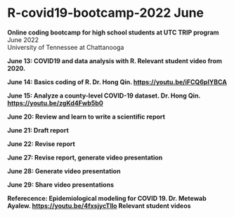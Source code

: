 # R-covid19-bootcamp-2022 June 

**Online coding bootcamp for high school students at UTC TRIP program** <br> 
June 2022 <br> 
University of Tennessee at Chattanooga <b> 

June 13: COVID19 and data analysis with R. Relevant student video from 2020. 

June 14:  Basics coding of R.  Dr. Hong Qin. https://youtu.be/iFCQ6plYBCA 

June 15:  Analyze a county-level COVID-19 dataset. Dr. Hong Qin. https://youtu.be/zgKd4Fwb5b0 

June 20:  Review and learn to write a scientific report

June 21:  Draft report
  
June 22:  Revise report

June 27:  Revise report, generate video presentation

June 28:  Generate video presentation

June 29:  Share video presentations
  
Referecence: 
  Epidemiological modeling for COVID 19. Dr. Metewab Ayalew. https://youtu.be/4fxsjycTIlo 
  Relevant student videos


